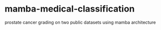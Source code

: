# mamba-medical-classification
prostate cancer grading on two public datasets using mamba architecture
